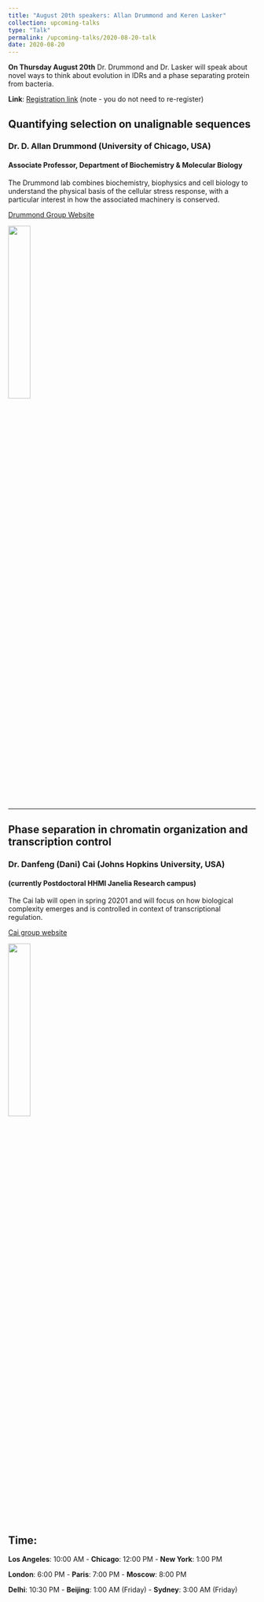 ```yaml
---
title: "August 20th speakers: Allan Drummond and Keren Lasker"
collection: upcoming-talks
type: "Talk"
permalink: /upcoming-talks/2020-08-20-talk
date: 2020-08-20
---
```


**On Thursday August 20th** Dr. Drummond and Dr. Lasker will speak about novel ways to think about evolution in IDRs and a phase separating protein from bacteria.


**Link**: [Registration link](https://forms.gle/eGgFFj7Tx3wAB2qh9) (note - you do not need to re-register)

## Quantifying selection on unalignable sequences

### Dr. D. Allan Drummond (University of Chicago, USA)

#### Associate Professor, Department of Biochemistry & Molecular Biology
The Drummond lab combines biochemistry, biophysics and cell biology to understand the physical basis of the cellular stress response, with a particular interest in how the associated machinery is conserved.

[Drummond Group Website](https://drummondlab.org/)

<img src="{{site.baseurl}}/images/speakers/2020/drummond.png" width="30%">


---

## Phase separation in chromatin organization and transcription control

### Dr. Danfeng (Dani) Cai (Johns Hopkins University, USA)

#### (currently Postdoctoral HHMI Janelia Research campus)
The Cai lab will open in spring 20201 and will focus on how biological complexity emerges and is controlled in context of transcriptional regulation.

[Cai group website](https://cai-lab.net/)

<img src="{{site.baseurl}}/images/speakers/2020/cai.jpg" width="30%">


## Time:
**Los Angeles**: 10:00 AM - **Chicago**: 12:00 PM  - **New York**: 1:00 PM 

**London**: 6:00 PM - **Paris**: 7:00 PM - **Moscow**: 8:00 PM 

**Delhi**: 10:30 PM - **Beijing**: 1:00 AM (Friday)  - **Sydney**: 3:00 AM (Friday)




